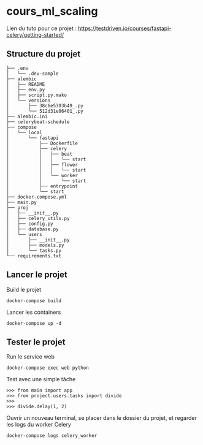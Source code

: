 # cours_ml_scaling

Lien du tuto pour ce projet : https://testdriven.io/courses/fastapi-celery/getting-started/

## Structure du projet

```
├── .env
│   └── .dev-sample
├── alembic
│   ├── README
│   ├── env.py
│   ├── script.py.mako
│   └── versions
│       ├── 38c6e5303b49_.py
│       └── 512d31e06401_.py
├── alembic.ini
├── celerybeat-schedule
├── compose
│   └── local
│       └── fastapi
│           ├── Dockerfile
│           ├── celery
│           │   ├── beat
│           │   │   └── start
│           │   ├── flower
│           │   │   └── start
│           │   └── worker
│           │       └── start
│           ├── entrypoint
│           └── start
├── docker-compose.yml
├── main.py
├── proj
│   ├── __init__.py
│   ├── celery_utils.py
│   ├── config.py
│   ├── database.py
│   └── users
│       ├── __init__.py
│       ├── models.py
│       └── tasks.py
└── requirements.txt
```

## Lancer le projet 

Build le projet
```
docker-compose build
```
Lancer les containers
```
docker-compose up -d
```


## Tester le projet 
Run le service web
```
docker-compose exec web python
```
Test avec une simple tâche
```
>>> from main import app
>>> from project.users.tasks import divide
>>>
>>> divide.delay(1, 2)
```
Ouvrir un nouveau terminal, se placer dans le dossier du projet, et regarder les logs du worker Celery
```
docker-compose logs celery_worker
```